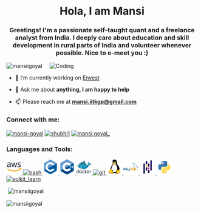 <h1 align="center">Hola, I am Mansi </h1>
<h3 align="center">Greetings! I'm a passionate self-taught quant and a freelance analyst from India. I deeply care about education and skill development in rural parts of India and volunteer whenever possible. Nice to e-meet you :) </h3>
<img align="right" alt="Coding" width="390" src="http://49.media.tumblr.com/88aa2943f65180406e51f9aa224cb052/tumblr_niurbjw4hO1tszhb1o1_500.gif"> 

<p align="left"> <img src="https://komarev.com/ghpvc/?username=mansiigoyal&label=Profile%20views&color=0e75b6&style=flat" alt="mansiigoyal" /> </p>

- 🔭 I’m currently working on [Envest](https://envest.money/overview)
- 💬 Ask me about **anything, I am happy to help**

- 📫 Please reach me at **mansi.iitkgp@gmail.com**

<h3 align="left">Connect with me:</h3>
<p align="left">
<a href="https://linkedin.com/in/mansi-goyal" target="blank"><img align="center" src="https://raw.githubusercontent.com/rahuldkjain/github-profile-readme-generator/master/src/images/icons/Social/linked-in-alt.svg" alt="mansi-goyal" height="30" width="40" /></a>
<a href="https://fb.com/shubhi1" target="blank"><img align="center" src="https://raw.githubusercontent.com/rahuldkjain/github-profile-readme-generator/master/src/images/icons/Social/facebook.svg" alt="shubhi1" height="30" width="40" /></a>
<a href="https://instagram.com/mansi.goyal_" target="blank"><img align="center" src="https://raw.githubusercontent.com/rahuldkjain/github-profile-readme-generator/master/src/images/icons/Social/instagram.svg" alt="mansi.goyal_" height="30" width="40" /></a>
</p>

<h3 align="left">Languages and Tools:</h3>
<p align="left"> <a href="https://aws.amazon.com" target="_blank" rel="noreferrer"> <img src="https://raw.githubusercontent.com/devicons/devicon/master/icons/amazonwebservices/amazonwebservices-original-wordmark.svg" alt="aws" width="40" height="40"/> </a> <a href="https://www.gnu.org/software/bash/" target="_blank" rel="noreferrer"> <img src="https://www.vectorlogo.zone/logos/gnu_bash/gnu_bash-icon.svg" alt="bash" width="40" height="40"/> </a> <a href="https://www.cprogramming.com/" target="_blank" rel="noreferrer"> <img src="https://raw.githubusercontent.com/devicons/devicon/master/icons/c/c-original.svg" alt="c" width="40" height="40"/> </a> <a href="https://www.w3schools.com/cpp/" target="_blank" rel="noreferrer"> <img src="https://raw.githubusercontent.com/devicons/devicon/master/icons/cplusplus/cplusplus-original.svg" alt="cplusplus" width="40" height="40"/> </a> <a href="https://www.docker.com/" target="_blank" rel="noreferrer"> <img src="https://raw.githubusercontent.com/devicons/devicon/master/icons/docker/docker-original-wordmark.svg" alt="docker" width="40" height="40"/> </a> <a href="https://git-scm.com/" target="_blank" rel="noreferrer"> <img src="https://www.vectorlogo.zone/logos/git-scm/git-scm-icon.svg" alt="git" width="40" height="40"/> </a> <a href="https://www.linux.org/" target="_blank" rel="noreferrer"> <img src="https://raw.githubusercontent.com/devicons/devicon/master/icons/linux/linux-original.svg" alt="linux" width="40" height="40"/> </a> <a href="https://www.mysql.com/" target="_blank" rel="noreferrer"> <img src="https://raw.githubusercontent.com/devicons/devicon/master/icons/mysql/mysql-original-wordmark.svg" alt="mysql" width="40" height="40"/> </a> <a href="https://pandas.pydata.org/" target="_blank" rel="noreferrer"> <img src="https://raw.githubusercontent.com/devicons/devicon/2ae2a900d2f041da66e950e4d48052658d850630/icons/pandas/pandas-original.svg" alt="pandas" width="40" height="40"/> </a> <a href="https://www.python.org" target="_blank" rel="noreferrer"> <img src="https://raw.githubusercontent.com/devicons/devicon/master/icons/python/python-original.svg" alt="python" width="40" height="40"/> </a> <a href="https://scikit-learn.org/" target="_blank" rel="noreferrer"> <img src="https://upload.wikimedia.org/wikipedia/commons/0/05/Scikit_learn_logo_small.svg" alt="scikit_learn" width="40" height="40"/> </a> </p>

<p>&nbsp;<img align="center" src="https://github-readme-stats.vercel.app/api?username=mansiigoyal&show_icons=true&locale=en" alt="mansiigoyal" /></p>

<p><img align="center" src="https://github-readme-streak-stats.herokuapp.com/?user=mansiigoyal&" alt="mansiigoyal" /></p>
